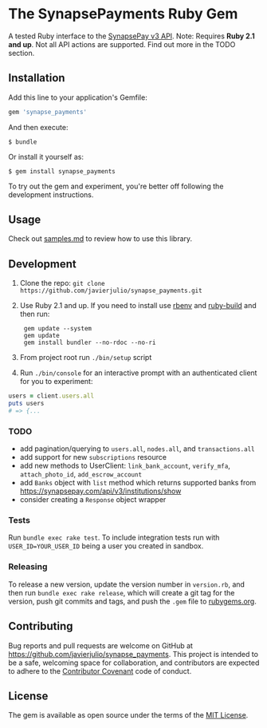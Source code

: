 # The SynapsePayments Ruby Gem

A tested Ruby interface to the [SynapsePay v3 API](http://docs.synapsepay.com/v3.1). Note: Requires **Ruby 2.1 and up**. Not all API actions are supported. Find out more in the TODO section.

## Installation

Add this line to your application's Gemfile:

```ruby
gem 'synapse_payments'
```

And then execute:

    $ bundle

Or install it yourself as:

    $ gem install synapse_payments

To try out the gem and experiment, you're better off following the development instructions.

## Usage

Check out [samples.md](samples.md) to review how to use this library.

## Development

1. Clone the repo: `git clone https://github.com/javierjulio/synapse_payments.git`
2. Use Ruby 2.1 and up. If you need to install use [rbenv](https://github.com/sstephenson/rbenv) and [ruby-build](https://github.com/sstephenson/ruby-build) and then run:

        gem update --system
        gem update
        gem install bundler --no-rdoc --no-ri

3. From project root run `./bin/setup` script
4. Run `./bin/console` for an interactive prompt with an authenticated client for you to experiment:

  ```ruby
  users = client.users.all
  puts users
  # => {...
  ```

### TODO

* add pagination/querying to `users.all`, `nodes.all`, and `transactions.all`
* add support for new `subscriptions` resource
* add new methods to UserClient: `link_bank_account`, `verify_mfa`, `attach_photo_id`, `add_escrow_account`
* add `Banks` object with `list` method which returns supported banks from https://synapsepay.com/api/v3/institutions/show
* consider creating a `Response` object wrapper

### Tests

Run `bundle exec rake test`. To include integration tests run with `USER_ID=YOUR_USER_ID` being a user you created in sandbox.

### Releasing

To release a new version, update the version number in `version.rb`, and then run `bundle exec rake release`, which will create a git tag for the version, push git commits and tags, and push the `.gem` file to [rubygems.org](https://rubygems.org).

## Contributing

Bug reports and pull requests are welcome on GitHub at https://github.com/javierjulio/synapse_payments. This project is intended to be a safe, welcoming space for collaboration, and contributors are expected to adhere to the [Contributor Covenant](contributor-covenant.org) code of conduct.

## License

The gem is available as open source under the terms of the [MIT License](http://opensource.org/licenses/MIT).

